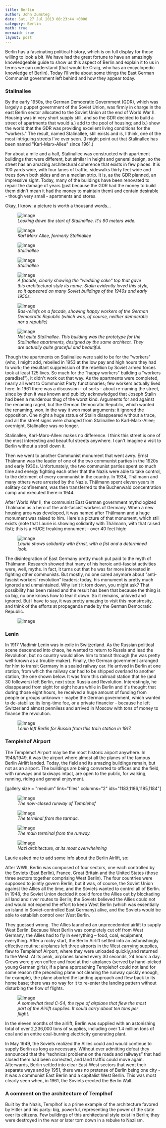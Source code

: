 ```yaml
---
title: Berlin
author: John Zumsteg
date: Sat, 27 Jul 2013 08:23:44 +0000
category: Berlin
math: true
mermaid: true
layout: post
---
```

Berlin has a fascinating political history, which is on full display for those willing to look a bit. We have had the great fortune to have an amazingly knowledgeable guide to show us this aspect of Berlin and explain it to us in terms we can understand (that would be Craig, who has an encyclopedic knowledge of Berlin). Today I'll write about some things the East German Communist government left behind and how they appear today.

<h3>Stalinallee</h3>

By the early 1950s, the German Democratic Government (GDR), which was largely a puppet government of the Soviet Union, was firmly in charge in the east Berlin sector allocated to the Soviet Union at the end of World War II. Housing was in very short supply still, and so the GDR decided to build a street of apartments that would a.) add to the pool of housing; and b.) show the world that the GDR was providing excellent living conditions for the "workers." The result, named Stalinallee, still exists and is, I think, one of the most intriguing streets I've ever seen. (I might point out that Stalinallee has been named "Karl-Marx-Allee" since 1961.)

For about a mile and a half, Stalinallee was constructed with apartment buildings that were different, but similar in height and general design, so the street has an amazing architectural coherence that exists in few places. It is 100 yards wide, with four lanes of traffic, sidewalks thirty feet wide and trees down both sides and on a median strip. It is, as the GDR planned, an impressive sight. Today, many of the buildings have been renovated to repair the damage of years (just because the GDR had the money to build them didn't mean it had the money to maintain them) and contain desirable - though very small - apartments and stores. 

Okay, I know: a picture is worth a thousand words...

<figure>
	<img class = "landscape" src="{{ "/assets/images/2013/07/MG_7968.jpg" | prepend: site.baseurl  }}"   alt="Image" />
		<figcaption><em>Looking down the start of Stalinallee. It's 90 meters wide.</em></figcaption>
</figure>
<figure class = "landscape">
	<img class = "landscape" src="{{ "/assets/images/2013/07/MG_7972.jpg" | prepend: site.baseurl  }}"   alt="Image" />
		<figcaption><em>Karl Marx Allee, formerly Stalinallee</em></figcaption>
</figure>

<figure>
	<img class = "portrait" src="{{ "/assets/images/2013/07/MG_7976.jpg" | prepend: site.baseurl | prepend:site.url }}"   alt="Image" />
		<figcaption><em>Stalinallee</em></figcaption>
</figure>

<figure class = "landscape">
	<img class = "landscape" src="{{ "/assets/images/2013/07/MG_7977.jpg" | prepend: site.baseurl  }}"   alt="Image" />
		<figcaption><em>Stalinallee</em></figcaption>
</figure>

<figure class = "landscape">
	<img class = "landscape" src="{{ "/assets/images/2013/07/MG_7984.jpg" | prepend: site.baseurl  }}"   alt="Image" />
		<figcaption><em>A facade, clearly showing the "wedding cake" top that gave this architectural style its name. Stalin evidently loved this style, so it appeared on many Soviet buildings of the 1940s and early 1950s.</em></figcaption>
</figure>

<figure class = "portrait">
	<img class = "portrait" src="{{ "/assets/images/2013/07/MG_7987.jpg" | prepend: site.baseurl  }}"   alt="Image" />
		<figcaption><em>Bas-reliefs on a facade, showing happy workers of the German Democratic Republic (which was, of course, neither democratic nor a republic)</em></figcaption>
</figure>
<figure class = "landscape">
	<img class = "landscape" src="{{ "/assets/images/2013/07/MG_7998.jpg" | prepend: site.baseurl  }}"   alt="Image" />
		<figcaption><em>Not quite Stalinallee. This building was the prototype for the Stalinallee apartments, designed by the same architect. They are actually quite graceful and beautiful.</em></figcaption>
</figure>

Though the apartments on Stalinallee were said to be for the "workers" (who, I might add, rebelled in 1953 at the low pay and high hours they had to work; the resultant suppression of the rebellion by Soviet armed forces took at least 125 lives. So much for the "happy workers" building a "workers paradise!"), it didn't work out that way. As the apartments were completed, nearly all went to Communist Party functionaries; few workers actually lived here. In 1961 there was a discussion - of sorts - about re-naming the street, since by then it was known and publicly acknowledged that Joseph Stalin had been a murderous thug of the worst kind. Arguments for and against the renaming raged, but the German Democratic Republic, which wanted the renaming, won, in the way it won most arguments: it ignored the opposition. One night a huge statue of Stalin disappeared without a trace, and all the street signs were changed from Stalinallee to Karl-Marx-Allee; overnight, Stalinallee was no longer.

Stalinallee, Karl-Marx-Allee: makes no difference. I think this street is one of the most interesting and beautiful streets anywhere. I can't imagine a visit to Berlin without a stroll down it.

Then we went to another Communist monument that went awry. Ernst Thälmann was the leader of one of the two communist parties in the 1920s and early 1930s. Unfortunately, the two communist parties spent so much time and energy fighting each other that the Nazis were able to take control, to the detriment of every communist in the country. In 1934, Thälmann and many others were arrested by the Nazis. Thälmann spent eleven years in solitary confinement, was then transferred to the Buchenwald concentration camp and executed there in 1944.

After World War II, the communist East German government mythologized Thälmann as a hero of the anti-fascist workers of Germany. When a new housing area was developed, it was named after Thälmann and a huge monument was raised to him. Here's a picture of that monument, which still exists (note that Laurie is showing solidarity with Thälmann, with that raised fist); this is a HUGE freaking monument - over 40 feet high:

<figure class = "landscape">
	<img class = "landscape" src="{{"/assets/images/2013/07/MG_80341.jpg" | prepend: site.baseurl  }}" alt="Image" />
	<figcaption><em>Laurie shows solidarity with Ernst, with a fist and a determined look.</em></figcaption>
</figure>



The disintegration of East Germany pretty much put paid to the myth of Thälmann. Research showed that many of his heroic anti-fascist activities were, well, myths. In fact, it turns out that he was far more interested in fighting other communists. But mostly, no one cared anymore about "anti-fascist workers' revolution" leaders; today, his monument is pretty much ignored and unmaintained. Why isn't it torn down, you might ask? That possibility has been raised and the result has been that because the thing is so big, no one knows how to tear it down. So it remains, unloved and ignored. But I have to say, it was pretty amazing to visit this monstrosity, and think of the efforts at propaganda made by the German Democratic Republic.
<figure class = "landscape">
	<img class = "landscape" src="{{"/assets/images/2013/07/MG_8038.jpg" | prepend: site.baseurl  }}" alt="Image" />
	<figcaption></figcaption>
</figure>


<h3> Lenin</h3>
In 1917 Vladimir Lenin was in exile in Switzerland. As the Russian political scene descended into chaos, he wanted to return to Russia and lead the Revolution, but no country would allow him to transit through (he was pretty well-known as a trouble-maker). Finally, the German government arranged for him to transit Germany in a sealed railway car. He arrived in Berlin at one station, from which the railway car had to be shipped overland to another station, the one shown below. It was from this railroad station that he (and 30 followers) left Berlin, next stop: Russia and Revolution. Interestingly, he disappeared from sight for eight hours while in Berlin and it's thought that during those eight hours, he received a huge amount of funding from people or groups unknown - maybe the German government, which wanted to de-stabilize its long-time foe, or a private financier - because he left Switzerland almost penniless and arrived in Moscow with tons of money to finance the revolution.
<figure class = "landscape">
	<img class = "landscape" src="{{"/assets/images/2013/07/MG_8043.jpg" | prepend: site.baseurl  }}" alt="Image" />
	<figcaption><em>Lenin left Berlin for Russia from this train station in 1917.</em></figcaption>
</figure>



<h3>Templehof Airport</h3>
The Templehof Airport may be the most historic airport anywhere. In 1948/1949, it was the airport where almost all the planes of the famous Berlin Airlift landed. Today, the field and its amazing buildings remain, but not as an airport. The buildings are being converted to offices and the field, with runways and taxiways intact, are open to the public, for walking, running, riding and general enjoyment.

[gallery size = "medium" link="files" columns="2" ids="1183,1186,1185,1184"]
<figure class = "landscape">
	<img class = "landscape" src="{{ "/assets/images/2013/07/MG_8052.jpg" | prepend: site.baseurl |prepend: site.url }}" alt="Image" />
		<figcaption><em>The now-closed runway of Templehof</em></figcaption>
</figure>
<figure class = "landscape" class = "landscape">
	<img src="{{ "/assets/images/2013/07/MG_8055.jpg" | prepend: site.baseurl  }}"   alt="Image" />
		<figcaption><em>The terminal from the tarmac.</em></figcaption>
</figure>

<figure class = "landscape">
	<img class = "landscape" src="{{ "/assets/images/2013/07/MG_8065.jpg" | prepend: site.baseurl  }}"   alt="Image" />
		<figcaption><em>The main terminal from the runway.</em></figcaption>
</figure>
<figure class = "landscape" class= "landscape">
	<img src="{{ "/assets/images/2013/07/MG_8062.jpg" | prepend: site.baseurl | prepend: site.u. l}}"   alt="Image" />
		<figcaption><em>Nazi architecture, at its most overwhelming</em></figcaption>
</figure>

Laurie asked me to add some info about the Berlin Airlift, so:

After WWII, Berlin was composed of four sectors, one each controlled by the Soviets (East Berlin), France, Great Britain and the United States (those three sectors together comprising West Berlin). The four countries were supposed to jointly govern Berlin, but it was, of course, the Soviet Union against the Allies all the time, and the Soviets wanted to control all of Berlin. In 1948, the Soviet Union decided it could force the Allies out by blockading all land and river routes to Berlin; the Soviets believed the Allies could not and would not expend the effort to keep West Berlin (which was essentially an island in Soviet-controlled East Germany) alive, and the Soviets would be able to establish control over West Berlin.

They guessed wrong. The Allies launched an unprecedented airlift to supply West Berlin. Because West Berlin was completely cut off from West Germany, the Allies had to fly in everything – food, coal, equipment, everything. After a rocky start, the Berlin Airlift settled into an astonishingly effective routine: airplanes left three airports in the West carrying supplies, flew to Templehof Airport, where they were unloaded quickly,and returned to the West. At its peak, airplanes landed every 30 seconds, 24 hours a day. Crews were given coffee and food at their airplanes (served by hand-picked young German girls); if a plane approaching Templehof could not land for some reason (the preceding plane not clearing the runway quickly enough, for example), the plane aborted the landing approach and flew back to its home base; there was no way for it to re-enter the landing pattern without disturbing the flow of flights.

<figure class = "landscape">
	<img class = "landscape" src="{{"/assets/images/2013/07/MG_8054.jpg" | prepend: site.baseurl  }}" alt="Image" />
	<figcaption><em>A somewhat tired C-54, the type of airplane that flew the most part of the Airlift supplies. It could carry about ten tons per flight.</em></figcaption>
</figure>


In the eleven months of the airlift, Berlin was supplied with an astonishing total of over 2,236,000 tons of supplies, including over 1.4 million tons of coal and an entire coal-burning electricity generating plant.

In May 1949, the Soviets realized the Allies could and would continue to supply Berlin as long as necessary. Without ever admitting defeat they announced that the “technical problems on the roads and railways” that had closed them had been corrected, and land traffic could move again. Afterwards, Berlin settled into clear East-West sectors that went their separate ways and by 1951, there was no pretense of Berlin being one city - it was a communist East Berlin and a capitalist West Berlin. This was most clearly seen when, in 1961, the Soviets erected the Berlin Wall.

<h3>A comment on the architecture of Templhof</h3>
Built by the Nazis, Templhof is a prime example of the architecture favored by Hitler and his party: big, powerful, representing the power of the state over its citizens. Few buildings of this architectural style exist in Berlin; they were destroyed in the war or later torn down in a rebuke to Naziism. 
